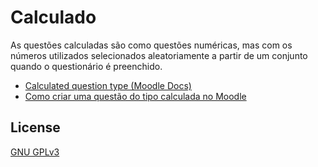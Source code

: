 # Calculado
As questões calculadas são como questões numéricas, mas com os números utilizados selecionados aleatoriamente a partir de um conjunto quando o questionário é preenchido.
* [Calculated question type (Moodle Docs)](https://docs.moodle.org/311/en/Calculated_question_type)
* [Como criar uma questão do tipo calculada no Moodle](https://youtu.be/mm6Qb0YpOCk)

## License
[GNU GPLv3](https://choosealicense.com/licenses/gpl-3.0/)
